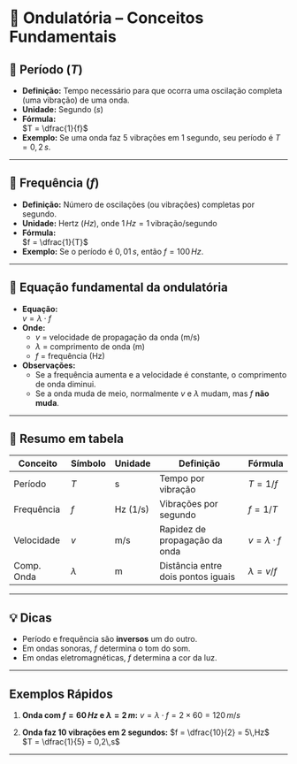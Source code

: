 # 🌊 Ondulatória – Conceitos Fundamentais

## 🔁 Período ($T$)

- **Definição:** Tempo necessário para que ocorra uma oscilação completa (uma vibração) de uma onda.
- **Unidade:** Segundo ($s$)  
- **Fórmula:**  
  $T = \dfrac{1}{f}$
- **Exemplo:** Se uma onda faz 5 vibrações em 1 segundo, seu período é $T = 0,2\,s$.

---

## 🔄 Frequência ($f$)

- **Definição:** Número de oscilações (ou vibrações) completas por segundo.
- **Unidade:** Hertz ($Hz$), onde $1\,Hz = 1\,\text{vibração/segundo}$
- **Fórmula:**  
  $f = \dfrac{1}{T}$
- **Exemplo:** Se o período é $0,01\,s$, então $f = 100\,Hz$.

---

## 🚀 Equação fundamental da ondulatória

- **Equação:**  
  $v = \lambda \cdot f$
- **Onde:**  
    - $v$ = velocidade de propagação da onda (m/s)
    - $\lambda$ = comprimento de onda (m)
    - $f$ = frequência (Hz)
- **Observações:**  
    - Se a frequência aumenta e a velocidade é constante, o comprimento de onda diminui.
    - Se a onda muda de meio, normalmente $v$ e $\lambda$ mudam, mas $f$ **não muda**.

---

## 📝 Resumo em tabela

| Conceito     | Símbolo | Unidade    | Definição                              | Fórmula             |
| ------------ | ------- | ---------- | -------------------------------------- | ------------------- |
| Período      | $T$     | s          | Tempo por vibração                     | $T = 1/f$           |
| Frequência   | $f$     | Hz (1/s)   | Vibrações por segundo                  | $f = 1/T$           |
| Velocidade   | $v$     | m/s        | Rapidez de propagação da onda          | $v = \lambda \cdot f$|
| Comp. Onda   | $\lambda$ | m        | Distância entre dois pontos iguais     | $\lambda = v/f$     |

---

## 💡 Dicas

- Período e frequência são **inversos** um do outro.
- Em ondas sonoras, $f$ determina o tom do som.
- Em ondas eletromagnéticas, $f$ determina a cor da luz.

---

## Exemplos Rápidos

1. **Onda com $f = 60\,Hz$ e $\lambda = 2\,m$:**
   $v = \lambda \cdot f = 2 \times 60 = 120\,m/s$

2. **Onda faz 10 vibrações em 2 segundos:**
   $f = \dfrac{10}{2} = 5\,Hz$  
   $T = \dfrac{1}{5} = 0,2\,s$

---
